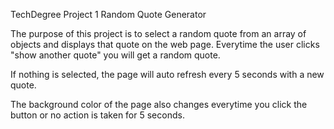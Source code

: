TechDegree Project 1
 Random Quote Generator

 The purpose of this project is to select a random quote from an array of objects and displays that quote on the web page. Everytime the user clicks "show another quote" you will get a random quote. 

 If nothing is selected, the page will auto refresh every 5 seconds with a new quote. 

 The background color of the page also changes everytime you click the button or no action is taken for 5 seconds. 
